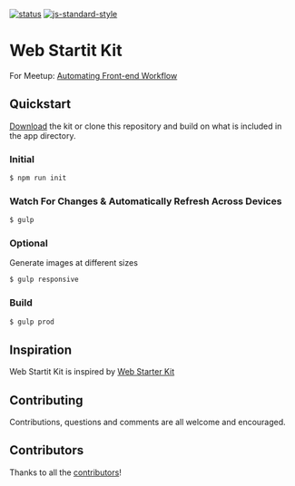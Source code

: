 [![status](https://david-dm.org/daliborgogic/web-startit-kit/dev-status.svg)](https://david-dm.org/daliborgogic/web-startit-kit#info=devDependencies) [![js-standard-style](https://img.shields.io/badge/code%20style-standard-brightgreen.svg)](http://standardjs.com/)

# Web Startit Kit
For Meetup: [Automating Front-end Workflow](https://daliborgogic.com/notes/automating-front-end-workflow) 

## Quickstart

[Download](https://github.com/daliborgogic/web-startit-kit/archive/master.zip) the kit or clone this repository and build on what is included in the app directory.

### Initial

```sh
$ npm run init
```

### Watch For Changes & Automatically Refresh Across Devices

```sh
$ gulp
```

### Optional
Generate images at different sizes

```sh
$ gulp responsive
```
### Build

```sh
$ gulp prod
```

## Inspiration

Web Startit Kit is inspired by [Web Starter Kit](https://github.com/google/web-starter-kit) 

## Contributing

Contributions, questions and comments are all welcome and encouraged. 

## Contributors
Thanks to all the [contributors](https://github.com/daliborgogic/web-startit-kit/graphs/contributors)!
